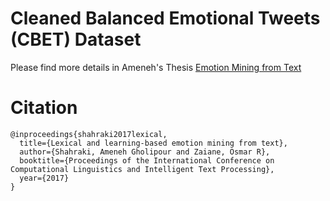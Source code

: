 #  Cleaned Balanced Emotional Tweets (CBET) Dataset
Please find more details in Ameneh's Thesis [Emotion Mining from Text](https://doi.org/10.7939/R3C53F63N)

# Citation
```
@inproceedings{shahraki2017lexical,
  title={Lexical and learning-based emotion mining from text},
  author={Shahraki, Ameneh Gholipour and Zaiane, Osmar R},
  booktitle={Proceedings of the International Conference on Computational Linguistics and Intelligent Text Processing},
  year={2017}
}
```
